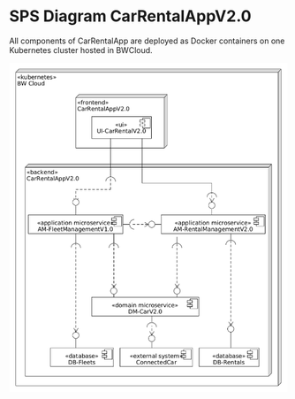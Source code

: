 # SPS Diagram CarRentalAppV2.0

All components of CarRentalApp are deployed as Docker containers on one Kubernetes cluster hosted in BWCloud.

![](../figures/spsd_car_rental_app_v2.0.png)
